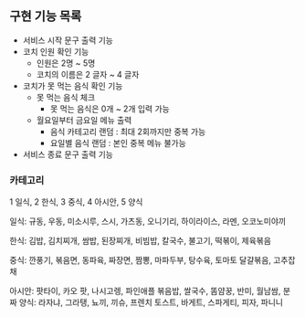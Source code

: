 ## 구현 기능 목록

- 서비스 시작 문구 출력 기능
- 코치 인원 확인 기능
  - 인원은 2명 ~ 5명
  - 코치의 이름은 2 글자 ~ 4 글자
- 코치가 못 먹는 음식 확인 기능
  - 못 먹는 음식 체크
    - 못 먹는 음식은 0개 ~ 2개 입력 가능
  - 월요일부터 금요일 메뉴 출력
    - 음식 카테고리 랜덤 : 최대 2회까지만 중복 가능
    - 요일별 음식 랜덤 : 본인 중복 메뉴 불가능
- 서비스 종료 문구 출력 기능


### 카테고리
1 일식,
2 한식,
3 중식,
4 아시안,
5 양식

일식: 규동, 우동, 미소시루, 스시, 가츠동, 오니기리, 하이라이스, 라멘, 오코노미야끼

한식: 김밥, 김치찌개, 쌈밥, 된장찌개, 비빔밥, 칼국수, 불고기, 떡볶이, 제육볶음

중식: 깐풍기, 볶음면, 동파육, 짜장면, 짬뽕, 마파두부, 탕수육, 토마토 달걀볶음, 고추잡채

아시안: 팟타이, 카오 팟, 나시고렝, 파인애플 볶음밥, 쌀국수, 똠얌꿍, 반미, 월남쌈, 분짜 양식: 라자냐, 그라탱, 뇨끼, 끼슈, 프렌치 토스트, 바게트, 스파게티, 피자, 파니니